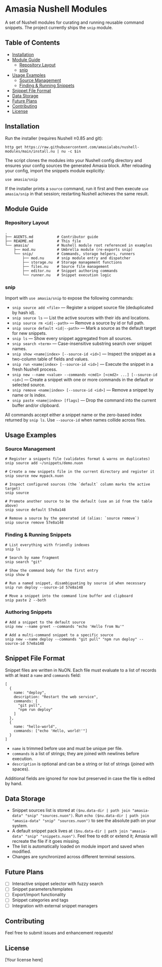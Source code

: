 # Amasia Nushell Modules

A set of Nushell modules for curating and running reusable command snippets. The project currently ships the `snip` module.

## Table of Contents
- [Installation](#installation)
- [Module Guide](#module-guide)
  - [Repository Layout](#repository-layout)
  - [snip](#snip)
- [Usage Examples](#usage-examples)
  - [Source Management](#source-management)
  - [Finding & Running Snippets](#finding--running-snippets)
- [Snippet File Format](#snippet-file-format)
- [Data Storage](#data-storage)
- [Future Plans](#future-plans)
- [Contributing](#contributing)
- [License](#license)

## Installation

Run the installer (requires Nushell ≥0.85 and git):
```nu
http get https://raw.githubusercontent.com/amasialabs/nushell-modules/main/install.nu | nu -c $in
```
The script clones the modules into your Nushell config directory and ensures your config sources the generated Amasia block. After reloading your config, import the snippets module explicitly:
```nu
use amasia/snip
```
If the installer prints a `source` command, run it first and then execute `use amasia/snip` in that session; restarting Nushell achieves the same result.

## Module Guide

### Repository Layout

```
.
├── AGENTS.md           # Contributor guide
├── README.md           # This file
└── amasia/             # Nushell module root referenced in examples
    ├── mod.nu          # Umbrella module (re-exports snip)
    └── snip/           # Commands, storage helpers, runners
        ├── mod.nu      # snip module entry and dispatcher
        ├── storage.nu  # Storage management functions
        ├── files.nu    # Source file management
        ├── editor.nu   # Snippet authoring commands
        └── runner.nu   # Snippet execution logic
```

### snip

Import with `use amasia/snip` to expose the following commands:
- `snip source add <file>` — Register a snippet source file (deduplicated by hash id).
- `snip source ls` — List the active sources with their ids and locations.
- `snip source rm <id|--path>` — Remove a source by id or full path.
- `snip source default <id|--path>` — Mark a source as the default target for new snippets.
- `snip ls` — Show every snippet aggregated from all sources.
- `snip search <term>` — Case-insensitive substring search over snippet names.
- `snip show <name|index> [--source-id <id>]` — Inspect the snippet as a two-column table of fields and values.
- `snip run <name|index> [--source-id <id>]` — Execute the snippet in a fresh Nushell process.
- `snip new --name <value> --commands <cmd1> [<cmd2> ...] [--source-id <id>]` — Create a snippet with one or more commands in the default or selected source.
- `snip remove <name|index> [--source-id <id>]` — Remove a snippet by name or ls index.
- `snip paste <name|index> [flags]` — Drop the command into the current buffer and/or clipboard.

All commands accept either a snippet name or the zero-based index returned by `snip ls`. Use `--source-id` when names collide across files.

## Usage Examples

### Source Management
```nu
# Register a snippets file (validates format & warns on duplicates)
snip source add ~/snippets/demo.nuon

# Create a new snippets file in the current directory and register it
snip source new mypack.nuon

# Inspect configured sources (the `default` column marks the active target)
snip source

# Promote another source to be the default (use an id from the table above)
snip source default 57e8a148

# Remove a source by the generated id (alias: `source remove`)
snip source remove 57e8a148
```

### Finding & Running Snippets
```nu
# List everything with friendly indexes
snip ls

# Search by name fragment
snip search "git"

# Show the command body for the first entry
snip show 0

# Run a named snippet, disambiguating by source id when necessary
snip run deploy --source-id 57e8a148

# Move a snippet into the command line buffer and clipboard
snip paste 2 --both
```

### Authoring Snippets
```nu
# Add a snippet to the default source
snip new --name greet --commands "echo 'Hello from Nu'"

# Add a multi-command snippet to a specific source
snip new --name deploy --commands "git pull" "npm run deploy" --source-id 57e8a148
```

## Snippet File Format

Snippet files are written in NuON. Each file must evaluate to a list of records with at least a `name` and `commands` field:

```nuon
[
  {
    name: "deploy",
    description: "Restart the web service",
    commands: [
      "git pull",
      "npm run deploy"
    ]
  },
  {
    name: "hello-world",
    commands: ["echo 'Hello, world!'"]
  }
]
```

- `name` is trimmed before use and must be unique per file.
- `commands` is a list of strings; they are joined with newlines before execution.
- `description` is optional and can be a string or list of strings (joined with spaces).

Additional fields are ignored for now but preserved in case the file is edited by hand.

## Data Storage

- Snippet sources list is stored at `($nu.data-dir | path join "amasia-data" "snip" "sources.nuon")`. Run `echo ($nu.data-dir | path join "amasia-data" "snip" "sources.nuon")` to see the absolute path on your system.
- A default snippet pack lives at `($nu.data-dir | path join "amasia-data" "snip" "snippets.nuon")`. Feel free to edit or extend it; Amasia will recreate the file if it goes missing.
- The list is automatically loaded on module import and saved when modified.
- Changes are synchronized across different terminal sessions.

## Future Plans

- [ ] Interactive snippet selector with fuzzy search
- [ ] Snippet parameters/templates
- [ ] Export/import functionality
- [ ] Snippet categories and tags
- [ ] Integration with external snippet managers

## Contributing

Feel free to submit issues and enhancement requests!

## License

[Your license here]
